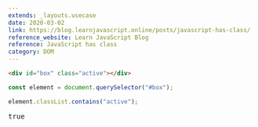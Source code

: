 ```yaml
---
extends: _layouts.usecase
date: 2020-03-02
link: https://blog.learnjavascript.online/posts/javascript-has-class/
reference_website: Learn JavaScript Blog
reference: JavaScript has class
category: DOM
---
```


```html
<div id="box" class="active"></div>
```

```javascript
const element = document.querySelector("#box");

element.classList.contains("active");
```

<pre class="output">true</pre>

